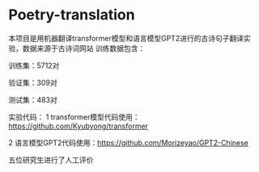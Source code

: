 # Poetry-translation
本项目是用机器翻译transformer模型和语言模型GPT2进行的古诗句子翻译实验，数据来源于古诗词网站
训练数据包含：

训练集：5712对

验证集：309对

测试集：483对

实验代码：
1 transformer模型代码使用：https://github.com/Kyubyong/transformer

2 语言模型GPT2代码使用：https://github.com/Morizeyao/GPT2-Chinese

五位研究生进行了人工评价
